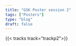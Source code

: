```yaml
---
title: "GSK Poster session 2"
tags: ["Posters"]
type: "blog"
draft: false
---
```


{{< tracks track="trackp2">}}


